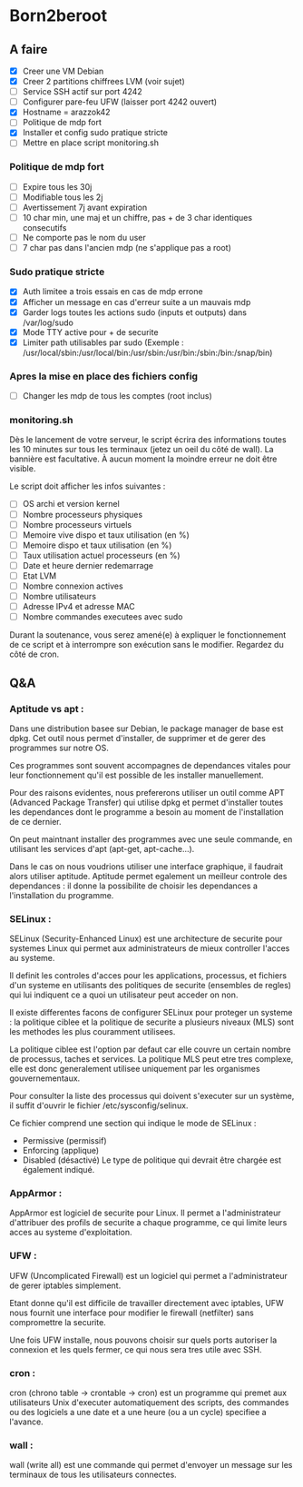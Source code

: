# Born2beroot

## A faire

- [x] Creer une VM Debian
- [x] Creer 2 partitions chiffrees LVM (voir sujet)
- [ ] Service SSH actif sur port 4242
- [ ] Configurer pare-feu UFW (laisser port 4242 ouvert)
- [x] Hostname = arazzok42
- [ ] Politique de mdp fort
- [x] Installer et config sudo pratique stricte
- [ ] Mettre en place script monitoring.sh

### Politique de mdp fort

- [ ] Expire tous les 30j
- [ ] Modifiable tous les 2j
- [ ] Avertissement 7j avant expiration
- [ ] 10 char min, une maj et un chiffre, pas + de 3 char identiques consecutifs
- [ ] Ne comporte pas le nom du user
- [ ] 7 char pas dans l'ancien mdp (ne s'applique pas a root)
 
### Sudo pratique stricte

- [x] Auth limitee a trois essais en cas de mdp errone
- [x] Afficher un message en cas d'erreur suite a un mauvais mdp
- [x] Garder logs toutes les actions sudo (inputs et outputs) dans /var/log/sudo
- [x] Mode TTY active pour + de securite
- [x] Limiter path utilisables par sudo (Exemple : /usr/local/sbin:/usr/local/bin:/usr/sbin:/usr/bin:/sbin:/bin:/snap/bin)

### Apres la mise en place des fichiers config

- [ ] Changer les mdp de tous les comptes (root inclus)

### monitoring.sh

Dès le lancement de votre serveur, le script écrira des informations toutes les 10 minutes sur tous les terminaux (jetez un oeil du côté de wall). La bannière est facultative. À aucun moment la moindre erreur ne doit être visible.

Le script doit afficher les infos suivantes :

- [ ] OS archi et version kernel
- [ ] Nombre processeurs physiques
- [ ] Nombre processeurs virtuels
- [ ] Memoire vive dispo et taux utilisation (en %)
- [ ] Memoire dispo et taux utilisation (en %)
- [ ] Taux utilisation actuel processeurs (en %)
- [ ] Date et heure dernier redemarrage
- [ ] Etat LVM
- [ ] Nombre connexion actives
- [ ] Nombre utilisateurs
- [ ] Adresse IPv4 et adresse MAC
- [ ] Nombre commandes executees avec sudo

Durant la soutenance, vous serez amené(e) à expliquer le fonctionnement de ce script et à interrompre son exécution sans le modifier. Regardez du côté de cron.

## Q&A

### Aptitude vs apt :

Dans une distribution basee sur Debian, le package manager de base est dpkg. Cet outil nous permet d'installer, de supprimer et de gerer des programmes sur notre OS.

Ces programmes sont souvent accompagnes de dependances vitales pour leur fonctionnement qu'il est possible de les installer manuellement.

Pour des raisons evidentes, nous prefererons utiliser un outil comme APT (Advanced Package Transfer) qui utilise dpkg et permet d'installer toutes les dependances dont le programme a besoin au moment de l'installation de ce dernier.

On peut maintnant installer des programmes avec une seule commande, en utilisant les services d'apt (apt-get, apt-cache...).

Dans le cas on nous voudrions utiliser une interface graphique, il faudrait alors utiliser aptitude.
Aptitude permet egalement un meilleur controle des dependances : il donne la possibilite de choisir les dependances a l'installation du programme.

### SELinux :

SELinux (Security-Enhanced Linux) est une architecture de securite pour systemes Linux qui permet aux administrateurs de mieux controller l'acces au systeme.

Il definit les controles d'acces pour les applications, processus, et fichiers d'un systeme en utilisants des politiques de securite (ensembles de regles) qui lui indiquent ce a quoi un utilisateur peut acceder on non.

Il existe differentes facons de configurer SELinux pour proteger un systeme : la politique ciblee et la politique de securite a plusieurs niveaux (MLS) sont les methodes les plus couramment utilisees.

La politique ciblee est l'option par defaut car elle couvre un certain nombre de processus, taches et services. La politique MLS peut etre tres complexe, elle est donc generalement utilisee uniquement par les organismes gouvernementaux.

Pour consulter la liste des processus qui doivent s'executer sur un système, il suffit d'ouvrir le fichier /etc/sysconfig/selinux.

Ce fichier comprend une section qui indique le mode de SELinux :
- Permissive (permissif)
- Enforcing (applique)
- Disabled (désactivé)
Le type de politique qui devrait être chargée est également indiqué.

### AppArmor :

AppArmor est logiciel de securite pour Linux. Il permet a l'administrateur d'attribuer des profils de securite a chaque programme, ce qui limite leurs acces au systeme d'exploitation.

### UFW :

UFW (Uncomplicated Firewall) est un logiciel qui permet a l'administrateur de gerer iptables simplement.

Etant donne qu'il est difficile de travailler directement avec iptables, UFW nous fournit une interface pour modifier le firewall (netfilter) sans compromettre la securite. 

Une fois UFW installe, nous pouvons choisir sur quels ports autoriser la connexion et les quels fermer, ce qui nous sera tres utile avec SSH.

### cron :

cron (chrono table -> crontable -> cron) est un programme qui premet aux utilisateurs Unix d'executer automatiquement des scripts, des commandes ou des logiciels a une date et a une heure (ou a un cycle) specifiee a l'avance.

### wall :

wall (write all) est une commande qui permet d'envoyer un message sur les terminaux de tous les utilisateurs connectes.
